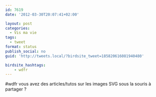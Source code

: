 ```yaml
---
id: 7619
date: '2012-03-30T20:07:41+02:00'

layout: post
categories:
  - Vis ma vie
tags:
  - tweet
format: status
publish_social: no
guid: 'http://tweets.local/?birdsite_tweet=185820616081940480'

birdsite_hashtags:
    - wdfr
---
```


\#wdfr vous avez des articles/tutos sur les images SVG sous la souris à partager ?